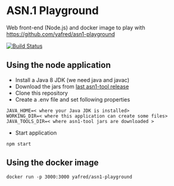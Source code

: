 # ASN.1 Playground

Web front-end (Node.js) and docker image to play with https://github.com/yafred/asn1-playground

[![Build Status](https://travis-ci.org/yafred/asn1-tool.svg?branch=master)](https://travis-ci.org/yafred/asn1-tool)

## Using the node application

  * Install a Java 8 JDK (we need java and javac)
  * Download the jars from [last asn1-tool release](https://github.com/yafred/asn1-tool/releases) 
  * Clone this repository
  * Create a .env file and set following properties
  
```
JAVA_HOME=< where your Java JDK is installed>
WORKING_DIR=< where this application can create some files>
JAVA_TOOLS_DIR=< where asn1-tool jars are downloaded >
``` 

  * Start application 
 
```
npm start
```
  

## Using the docker image

```
docker run -p 3000:3000 yafred/asn1-playground
```